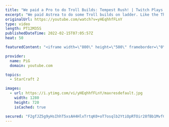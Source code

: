 ```yaml
---
title: "We paid a Pro to do Troll Builds: Tempest Rush! | Twitch Plays Astrea #3 - StarCraft 2"
excerpt: "We paid Astrea to do some Troll builds on ladder. Like the Thundershaft that he is, he used his Rank 1 account and wowed us all with his skills - this time doing a tempest rush  Follow Astrea's Twitch: https://www.twitch.tv/zastrea -- 🐷 Second Channel for Learning Resources: https://www.youtube.com/c/PiGRandom"
originalUrl: https://youtube.com/watch?v=yHEqhhfFLnY
type: video
length: PT12M35S
publishedDateTime: 2022-02-15T07:05:57Z
heat: 50

featuredContent: "<iframe width=\"800\" height=\"500\" frameborder=\"0\" src=\"https://www.youtube.com/embed/yHEqhhfFLnY\" allow=\"accelerometer; autoplay; encrypted-media; gyroscope; picture-in-picture\" allowfullscreen></iframe>"

provider:
  name: PiG
  domain: youtube.com

topics:
  - StarCraft 2

images:
  - url: https://i.ytimg.com/vi/yHEqhhfFLnY/maxresdefault.jpg
    width: 1280
    height: 720
    isCached: true

secured: "F2gfJZ5g9yHsIhhT5xsAH4HlxTrtqK0+oT7osqlb2YtiOpRTOir28fBb1MvfCyAP6/nStWzAUzKib2ymdbTpRazZIRemlGULa/N9gshTSno9sqipOr4voTS6N1rFIjunRDiXB2DBix/+nwfx0FurrIT07SwDxJ6w+V9zqQDKCJEp+WO8VlZLBL47NzQEkdIMe8rK+ftlNK2XXQ7g6SDGlosfcXRfduI9U/SKSd8UiiOwlX9opfFfoVzVIxHxKueASWQt28c9SciGM+pjeAdT/dNA03dksPwMZiCcwAXF3ln3NcRyjdQ8mVBtZQvFvLth0jBRs061u7IUQk31gflUtOPriIS0tWIGQXBdStHjC8J3wgoABUpHgZ7ZN/pYb9eFGMptmzOt+mhSQ0k8f3qFxBLkVcgQzozzmT1CX7ZwCzI=;lk/aYct2WiQKbmoF9hiUzQ=="
---
```


